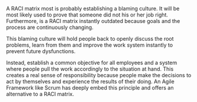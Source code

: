 A RACI matrix most is probably establishing a blaming culture. It will be most likely used to prove that someone did not his or her job right. Furthermore, is a RACI matrix instantly outdated because goals and the process are continuously changing.

This blaming culture will hold people back to openly discuss the root problems, learn from them and improve the work system instantly to prevent future dysfunctions.

Instead, establish a common objective for all employees and a system where people pull the work accordingly to the situation at hand. This creates a real sense of responsibility because people make the decisions to act by themselves and experience the results of their doing. An Agile Framework like Scrum has deeply embed this principle and offers an alternative to a RACI matrix.